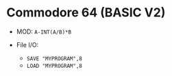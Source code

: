 Commodore 64 (BASIC V2)
============

* MOD: `A-INT(A/B)*B`

* File I/O:
  - `SAVE "MYPROGRAM",8`
  - `LOAD "MYPROGRAM",8`

